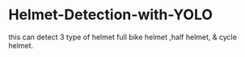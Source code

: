 # Helmet-Detection-with-YOLO
this can detect 3 type of helmet  full bike helmet ,half helmet, &amp; cycle helmet.

